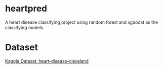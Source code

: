 # heartpred

A heart disease classifying project using random forest and xgboost as the classifying models.

# Dataset

[Kaggle Dataset: heart-disease-cleveland](https://www.kaggle.com/datasets/ritwikb3/heart-disease-cleveland/)
